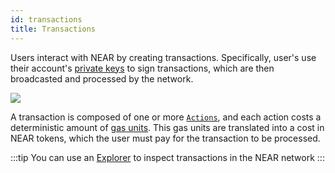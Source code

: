 ```yaml
---
id: transactions
title: Transactions
---
```


Users interact with NEAR by creating transactions. Specifically, user's use their account's [private keys](./access-keys.md) to sign transactions, which are then broadcasted and processed by the network.

![](@site/static/docs/assets/welcome-pages/data-lake.png)

A transaction is composed of one or more [`Actions`](./transaction-anatomy.md), and each action costs a deterministic amount of [gas units](./gas.md). This gas units are translated into a cost in NEAR tokens, which the user must pay for the transaction to be processed.

:::tip
You can use an <a href="https://nearblocks.io/" target="_blank" rel="noopener noreferrer">Explorer</a> to inspect transactions in the NEAR network
:::